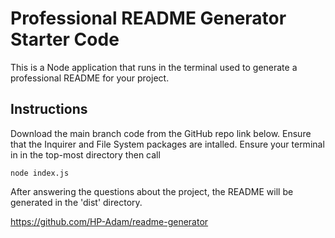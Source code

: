 # Professional README Generator Starter Code

This is a Node application that runs in the terminal used to generate a professional README for your project.

## Instructions

Download the main branch code from the GitHub repo link below. Ensure that the Inquirer and File System packages are intalled. Ensure your terminal in in the top-most directory then call

    node index.js

After answering the questions about the project, the README will be generated in the 'dist' directory.

https://github.com/HP-Adam/readme-generator
